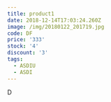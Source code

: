 ```yaml
---
title: product1
date: 2018-12-14T17:03:24.260Z
image: /img/20180122_201719.jpg
code: DF
price: '333'
stock: '4'
discount: '3'
tags:
  - ASDIU
  - ASDI
---
```

D
